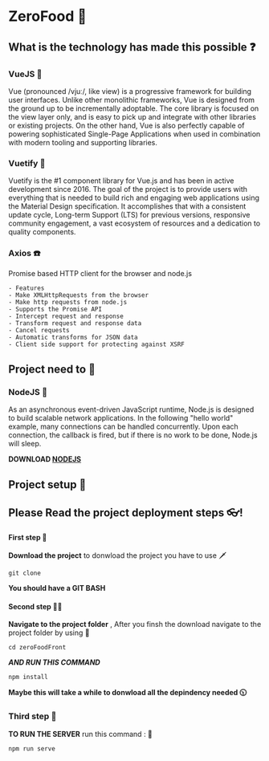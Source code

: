 # ZeroFood 🥘

## What is the technology has made this possible ❓

### VueJS 🌄

Vue (pronounced /vjuː/, like view) is a progressive framework for building user interfaces. Unlike other monolithic frameworks, Vue is designed from the ground up to be incrementally adoptable. The core library is focused on the view layer only, and is easy to pick up and integrate with other libraries or existing projects. On the other hand, Vue is also perfectly capable of powering sophisticated Single-Page Applications when used in combination with modern tooling and supporting libraries.

### Vuetify 🌈

Vuetify is the #1 component library for Vue.js and has been in active development since 2016. The goal of the project is to provide users with everything that is needed to build rich and engaging web applications using the Material Design specification. It accomplishes that with a consistent update cycle, Long-term Support (LTS) for previous versions, responsive community engagement, a vast ecosystem of resources and a dedication to quality components.

### Axios ☎️

Promise based HTTP client for the browser and node.js

    - Features
    - Make XMLHttpRequests from the browser
    - Make http requests from node.js
    - Supports the Promise API
    - Intercept request and response
    - Transform request and response data
    - Cancel requests
    - Automatic transforms for JSON data
    - Client side support for protecting against XSRF
    

## Project need to 🚁

### NodeJS 🚒

As an asynchronous event-driven JavaScript runtime, Node.js is designed to build scalable network applications. In the following "hello world" example, many connections can be handled concurrently. Upon each connection, the callback is fired, but if there is no work to be done, Node.js will sleep.

**DOWNLOAD [NODEJS](https://nodejs.org/dist/v13.1.0/node-v13.1.0-x64.msi)**

## Project setup 🙌

## **Please Read the project deployment steps 👓!**

#### First step 🙋

**Download the project** to donwload the project you have to use 🗡

```
git clone
```

**You should have a GIT BASH**

#### Second step 🙋‍♂

**Navigate to the project folder** , After you finsh the download navigate to the project folder by using 🍜

```
cd zeroFoodFront
```

**_AND RUN THIS COMMAND_**

```
npm install
```

**Maybe this will take a while to donwload all the depindency needed 🕥**

### Third step 💁

**TO RUN THE SERVER** run this command : 🏃

```
npm run serve
```
